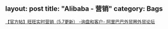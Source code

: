 layout: post
title: "Alibaba - 营销"
category: Bags
---

[【官方帖】旺旺实时营销（5.7更新） -询盘和客户- 阿里巴巴外贸圈外贸论坛](http://waimaoquan.alibaba.com/bbs/read-htm-tid-1934693-1-fid-253.html)